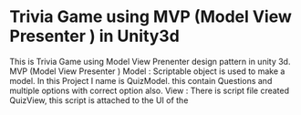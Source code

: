 # Trivia Game using MVP (Model View Presenter ) in Unity3d
This is Trivia Game using Model View Prenenter design pattern in unity 3d.
MVP (Model View Presenter )
Model : Scriptable object is used to make a model. In this Project I name is QuizModel. this contain Questions and multiple options with correct option also.
View : There is script file created QuizView, this script is attached to the UI of the 
